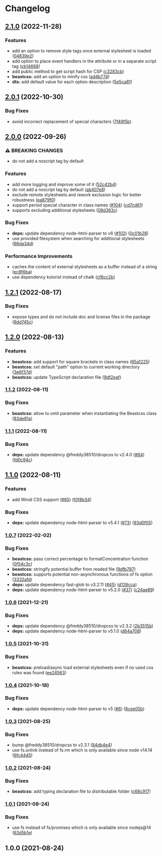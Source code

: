 # Changelog

## [2.1.0](https://github.com/freddy38510/beastcss/compare/beastcss-v2.0.1...beastcss-v2.1.0) (2022-11-28)


### Features

* add an option to remove style tags once external stylesheet is loaded ([04839e2](https://github.com/freddy38510/beastcss/commit/04839e2344a72793dfae43ff7952ee861d1dfd37))
* add option to place event handlers in the attribute or in a separate script tag ([cb14668](https://github.com/freddy38510/beastcss/commit/cb14668384da1477d41508b8707be51eeda063f8))
* add public method to get script hash for CSP ([c3283cb](https://github.com/freddy38510/beastcss/commit/c3283cb6cf4f01769359fee54cc9fa9d1fa7a9fb))
* **beastcss:** add an option to minify css ([ad4b774](https://github.com/freddy38510/beastcss/commit/ad4b77489fa8bc58e04ef1ec80c742d57562b04d))
* **dts:** add default value for each option description ([5e5ca81](https://github.com/freddy38510/beastcss/commit/5e5ca816a5190f215adf027f7b78345b58e6fb1e))

## [2.0.1](https://github.com/freddy38510/beastcss/compare/beastcss-v2.0.0...beastcss-v2.0.1) (2022-10-30)


### Bug Fixes

* avoid incorrect replacement of special characters ([7f49f5b](https://github.com/freddy38510/beastcss/commit/7f49f5b44a5dee5f1fedbbdc136fd0d1a8a99c4e))

## [2.0.0](https://github.com/freddy38510/beastcss/compare/beastcss-v1.2.1...beastcss-v2.0.0) (2022-09-26)


### ⚠ BREAKING CHANGES

* do not add a noscript tag by default

### Features

* add more logging and improve some of it ([52c42b4](https://github.com/freddy38510/beastcss/commit/52c42b479fafc9d9a6aa588120015fbfa8df8f47))
* do not add a noscript tag by default ([ab407e8](https://github.com/freddy38510/beastcss/commit/ab407e89e29f6e7ece769da2031df77c5f2e8936))
* exclude remote stylesheets and rework exclusion logic for better robustness ([ea879f0](https://github.com/freddy38510/beastcss/commit/ea879f0e4cdb99d8201d0281375f75fc5cf98703))
* support period special character in class names  ([#104](https://github.com/freddy38510/beastcss/issues/104)) ([cd7cd61](https://github.com/freddy38510/beastcss/commit/cd7cd61f3dbf73eca8b64b4b7e86bc4d4baad517))
* supports excluding additional stylesheets ([08d363c](https://github.com/freddy38510/beastcss/commit/08d363c2949e5d203bf97e4fe3b903202b60424c))


### Bug Fixes

* **deps:** update dependency node-html-parser to v6 ([#102](https://github.com/freddy38510/beastcss/issues/102)) ([0c01b28](https://github.com/freddy38510/beastcss/commit/0c01b288aff944d652dbe6ca657d00b62743f1fa))
* use provided filesystem when searching for additional stylesheets ([66da34d](https://github.com/freddy38510/beastcss/commit/66da34d72a8838a18d5338d14b320c21d951c6f1))


### Performance Improvements

* caches the content of external stylesheets as a buffer instead of a string ([ec8f6ba](https://github.com/freddy38510/beastcss/commit/ec8f6ba204bc98a1485b7cf6b815968933def8f3))
* use dependency kolorist instead of chalk ([cf6cc2b](https://github.com/freddy38510/beastcss/commit/cf6cc2bd02e80465984f57a2c4917b77de4f20a7))

## [1.2.1](https://github.com/freddy38510/beastcss/compare/beastcss-v1.2.0...beastcss-v1.2.1) (2022-08-17)


### Bug Fixes

* expose types and do not include doc and license files in the package ([8dd745c](https://github.com/freddy38510/beastcss/commit/8dd745c460a7f93d37938ef7bc5137e1540215f7))

## [1.2.0](https://github.com/freddy38510/beastcss/compare/beastcss-v1.1.2...beastcss-v1.2.0) (2022-08-13)


### Features

* **beastcss:** add support for square brackets in class names ([65a1225](https://github.com/freddy38510/beastcss/commit/65a12257a94a685ebf27c892423d56116422cc8d))
* **beastcss:** set default "path" option to current working directory ([3e6f37d](https://github.com/freddy38510/beastcss/commit/3e6f37dbc68a0ac25b81953715bcba43550c669c))
* **beastcss:** update TypeScript declaration file ([9df2eaf](https://github.com/freddy38510/beastcss/commit/9df2eaf944f58633a3e639fa669714f4e947be36))

### [1.1.2](https://github.com/freddy38510/beastcss/compare/beastcss-v1.1.1...beastcss-v1.1.2) (2022-08-11)


### Bug Fixes

* **beastcss:** allow to omit parameter when instantiating the Beastcss class ([83de81a](https://github.com/freddy38510/beastcss/commit/83de81a963ec579979ef51ae272abf0a05ca97a9))

### [1.1.1](https://github.com/freddy38510/beastcss/compare/beastcss-v1.1.0...beastcss-v1.1.1) (2022-08-11)


### Bug Fixes

* **deps:** update dependency @freddy38510/dropcss to v2.4.0 ([#84](https://github.com/freddy38510/beastcss/issues/84)) ([fd0c94c](https://github.com/freddy38510/beastcss/commit/fd0c94cbd7a82b178811d8e89a73f123df7effae))

## [1.1.0](https://github.com/freddy38510/beastcss/compare/beastcss-v1.0.7...beastcss-v1.1.0) (2022-08-11)


### Features

* add Windi CSS support ([#65](https://github.com/freddy38510/beastcss/issues/65)) ([f0f8b34](https://github.com/freddy38510/beastcss/commit/f0f8b345f483481898f7f3d98d38384f8d9135d3))


### Bug Fixes

* **deps:** update dependency node-html-parser to v5.4.1 ([#73](https://github.com/freddy38510/beastcss/issues/73)) ([93d0f05](https://github.com/freddy38510/beastcss/commit/93d0f05a31df44a7f070142f5f2b399a0da9262f))

### [1.0.7](https://github.com/freddy38510/beastcss/compare/beastcss-v1.0.6...beastcss-v1.0.7) (2022-02-02)


### Bug Fixes

* **beastcss:** pass correct percentage to formatConcentration function ([0f54c3c](https://github.com/freddy38510/beastcss/commit/0f54c3c118984c5844990382b1dae22636e629f3))
* **beastcss:** stringify potential buffer from readed file ([9dfb787](https://github.com/freddy38510/beastcss/commit/9dfb787dd61a538a38c4d9174679f32cb6af0f13))
* **beastcss:** supports potential non-asynchronous functions of fs option ([3332afd](https://github.com/freddy38510/beastcss/commit/3332afdb85ec4b30b4203581ff08fe5b30451d46))
* **deps:** update dependency fast-glob to v3.2.11 ([#45](https://github.com/freddy38510/beastcss/issues/45)) ([d128cca](https://github.com/freddy38510/beastcss/commit/d128cca3f692af54c1760f240c9281f7fa296888))
* **deps:** update dependency node-html-parser to v5.2.0 ([#37](https://github.com/freddy38510/beastcss/issues/37)) ([c24ae89](https://github.com/freddy38510/beastcss/commit/c24ae89d6df27c93cd71e8ccf6fa7b1d3d356125))

### [1.0.6](https://github.com/freddy38510/beastcss/compare/beastcss-v1.0.5...beastcss-v1.0.6) (2021-12-21)


### Bug Fixes

* **deps:** update dependency @freddy38510/dropcss to v2.3.2 ([2b3515b](https://github.com/freddy38510/beastcss/commit/2b3515b49d14c01a5bdc09b5cafb67942f550612))
* **deps:** update dependency node-html-parser to v5.1.0 ([d64a708](https://github.com/freddy38510/beastcss/commit/d64a708e5687d5ad5d87ba7050ede680387b0cdd))

### [1.0.5](https://github.com/freddy38510/beastcss/compare/beastcss-v1.0.4...beastcss-v1.0.5) (2021-10-31)


### Bug Fixes

* **beastcss:** preload/async load external stylesheets even if no used css rules was found ([ee24563](https://github.com/freddy38510/beastcss/commit/ee245635990aa3b3418739686595c0a7f132ee4b))

### [1.0.4](https://github.com/freddy38510/beastcss/compare/beastcss-v1.0.3...beastcss-v1.0.4) (2021-10-18)


### Bug Fixes

* **deps:** update dependency node-html-parser to v5 ([#6](https://github.com/freddy38510/beastcss/issues/6)) ([8cee05b](https://github.com/freddy38510/beastcss/commit/8cee05b42a99e2410eca186a6f4637e2768264fd))

### [1.0.3](https://github.com/freddy38510/beastcss/compare/beastcss-v1.0.2...beastcss-v1.0.3) (2021-08-25)


### Bug Fixes

* bump @freddy38510/dropcss to v2.3.1 ([84db4e4](https://github.com/freddy38510/beastcss/commit/84db4e4608c9bddabf1dbae27f84d0b38c29c6ae))
* use fs.unlink instead of fs.rm which is only available since node v14.14 ([6fc4445](https://github.com/freddy38510/beastcss/commit/6fc44459404b2657ec143b6e5b965e1b2fefce8d))

### [1.0.2](https://github.com/freddy38510/beastcss/compare/beastcss-v1.0.1...beastcss-v1.0.2) (2021-08-24)


### Bug Fixes

* **beastcss:** add typing declaration file to distributable folder ([c68c917](https://github.com/freddy38510/beastcss/commit/c68c9179402a2850836c2bd87d1fb107cad8027a))

### [1.0.1](https://github.com/freddy38510/beastcss/compare/beastcss-v1.0.0...beastcss-v1.0.1) (2021-08-24)


### Bug Fixes

* use fs instead of fs/promises which is only available since nodejs@14 ([63d5b1e](https://github.com/freddy38510/beastcss/commit/63d5b1e7c4383b316e0fc8761c803f3f97a4cc9f))

## 1.0.0 (2021-08-24)
